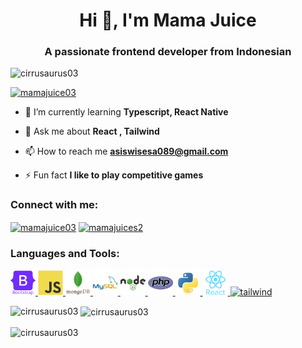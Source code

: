 <h1 align="center">Hi 👋, I'm Mama Juice</h1>
<h3 align="center">A passionate frontend developer from Indonesian</h3>

<p align="left"> <img src="https://komarev.com/ghpvc/?username=cirrusaurus03&label=Profile%20views&color=0e75b6&style=flat" alt="cirrusaurus03" /> </p>

<p align="left"> <a href="https://twitter.com/mamajuice03" target="blank"><img src="https://img.shields.io/twitter/follow/mamajuice03?logo=twitter&style=for-the-badge" alt="mamajuice03" /></a> </p>

- 🌱 I’m currently learning **Typescript, React Native**

- 💬 Ask me about **React , Tailwind**

- 📫 How to reach me **asiswisesa089@gmail.com**

- ⚡ Fun fact **I like to play competitive games**

<h3 align="left">Connect with me:</h3>
<p align="left">
<a href="https://twitter.com/mamajuice03" target="blank"><img align="center" src="https://raw.githubusercontent.com/rahuldkjain/github-profile-readme-generator/master/src/images/icons/Social/twitter.svg" alt="mamajuice03" height="30" width="40" /></a>
<a href="https://instagram.com/mamajuices2" target="blank"><img align="center" src="https://raw.githubusercontent.com/rahuldkjain/github-profile-readme-generator/master/src/images/icons/Social/instagram.svg" alt="mamajuices2" height="30" width="40" /></a>
</p>

<h3 align="left">Languages and Tools:</h3>
<p align="left"> <a href="https://getbootstrap.com" target="_blank" rel="noreferrer"> <img src="https://raw.githubusercontent.com/devicons/devicon/master/icons/bootstrap/bootstrap-plain-wordmark.svg" alt="bootstrap" width="40" height="40"/> </a> <a href="https://developer.mozilla.org/en-US/docs/Web/JavaScript" target="_blank" rel="noreferrer"> <img src="https://raw.githubusercontent.com/devicons/devicon/master/icons/javascript/javascript-original.svg" alt="javascript" width="40" height="40"/> </a> <a href="https://www.mongodb.com/" target="_blank" rel="noreferrer"> <img src="https://raw.githubusercontent.com/devicons/devicon/master/icons/mongodb/mongodb-original-wordmark.svg" alt="mongodb" width="40" height="40"/> </a> <a href="https://www.mysql.com/" target="_blank" rel="noreferrer"> <img src="https://raw.githubusercontent.com/devicons/devicon/master/icons/mysql/mysql-original-wordmark.svg" alt="mysql" width="40" height="40"/> </a> <a href="https://nodejs.org" target="_blank" rel="noreferrer"> <img src="https://raw.githubusercontent.com/devicons/devicon/master/icons/nodejs/nodejs-original-wordmark.svg" alt="nodejs" width="40" height="40"/> </a> <a href="https://www.php.net" target="_blank" rel="noreferrer"> <img src="https://raw.githubusercontent.com/devicons/devicon/master/icons/php/php-original.svg" alt="php" width="40" height="40"/> </a> <a href="https://www.python.org" target="_blank" rel="noreferrer"> <img src="https://raw.githubusercontent.com/devicons/devicon/master/icons/python/python-original.svg" alt="python" width="40" height="40"/> </a> <a href="https://reactjs.org/" target="_blank" rel="noreferrer"> <img src="https://raw.githubusercontent.com/devicons/devicon/master/icons/react/react-original-wordmark.svg" alt="react" width="40" height="40"/> </a> <a href="https://tailwindcss.com/" target="_blank" rel="noreferrer"> <img src="https://www.vectorlogo.zone/logos/tailwindcss/tailwindcss-icon.svg" alt="tailwind" width="40" height="40"/> </a> </p>

<p><img align="left" src="https://github-readme-stats.vercel.app/api/top-langs?username=cirrusaurus03&show_icons=true&locale=en&layout=compact" alt="cirrusaurus03" /></p>

<p>&nbsp;<img align="center" src="https://github-readme-stats.vercel.app/api?username=cirrusaurus03&show_icons=true&locale=en" alt="cirrusaurus03" /></p>

<p><img align="center" src="https://github-readme-streak-stats.herokuapp.com/?user=cirrusaurus03&" alt="cirrusaurus03" /></p>
